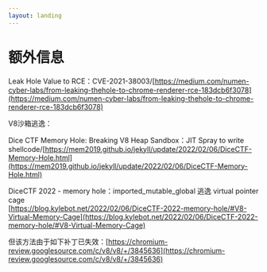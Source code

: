 ```yaml
---
layout: landing
---
```


# 额外信息

Leak Hole Value to RCE：CVE-2021-38003/[https://medium.com/numen-cyber-labs/from-leaking-thehole-to-chrome-renderer-rce-183dcb6f3078](https://medium.com/numen-cyber-labs/from-leaking-thehole-to-chrome-renderer-rce-183dcb6f3078)



V8沙箱逃逸：

Dice CTF Memory Hole: Breaking V8 Heap Sandbox：JIT Spray to write shellcode/[https://mem2019.github.io/jekyll/update/2022/02/06/DiceCTF-Memory-Hole.html](https://mem2019.github.io/jekyll/update/2022/02/06/DiceCTF-Memory-Hole.html)

DiceCTF 2022 - memory hole：imported\_mutable\_global 逃逸 virtual pointer cage\
[https://blog.kylebot.net/2022/02/06/DiceCTF-2022-memory-hole/#V8-Virtual-Memory-Cage](https://blog.kylebot.net/2022/02/06/DiceCTF-2022-memory-hole/#V8-Virtual-Memory-Cage)

但该方法由于如下补丁已失效：[https://chromium-review.googlesource.com/c/v8/v8/+/3845636](https://chromium-review.googlesource.com/c/v8/v8/+/3845636)
